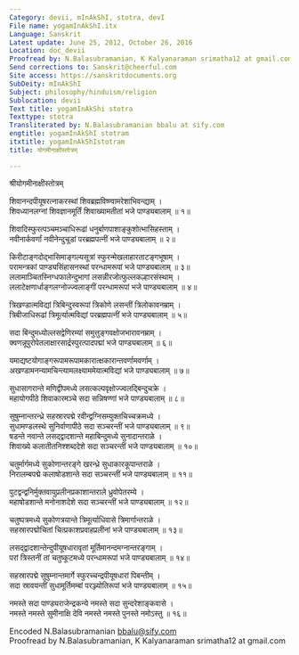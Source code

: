 ```yaml
---
Category: devii, mInAkShI, stotra, devI
File name: yogamInAkShI.itx
Language: Sanskrit
Latest update: June 25, 2012, October 26, 2016
Location: doc_devii
Proofread by: N.Balasubramanian, K Kalyanaraman srimatha12 at gmail.com
Send corrections to: Sanskrit@cheerful.com
Site access: https://sanskritdocuments.org
SubDeity: mInAkShI
Subject: philosophy/hinduism/religion
Sublocation: devii
Text title: yogamInAkShi stotra
Texttype: stotra
Transliterated by: N.Balasubramanian bbalu at sify.com
engtitle: yogamInAkShI stotram
itxtitle: yogamInAkShIstotram
title: योगमीनाक्षीस्तोत्रम्

---
```

  
 श्रीयोगमीनाक्षीस्तोत्रम्   
  
शिवानन्दपीयूषरत्नाकरस्थां शिवब्रह्मविष्ण्वामरेशाभिवन्द्याम् ।  
शिवध्यानलग्नां शिवज्ञानमूर्तिं शिवाख्यामतीतां भजे पाण्ड्यबालाम् ॥ १॥  
  
शिवादिस्फुरत्पञ्चमञ्चाधिरूढां धनुर्बाणपाशाङ्कुशोत्भासिहस्ताम् ।  
नवीनार्कवर्णां नवीनेन्दुचूडां परब्रह्मपत्नीं भजे पाण्ड्यबालाम् ॥ २॥  
  
किरीटाङ्गदोद्भासिमाङ्गल्यसूत्रां स्फुरन्मेखलाहारताटङ्गभूषाम् ।  
परामन्त्रकां पाण्ड्यसिंहासनस्थां परन्धामरूपां भजे पाण्ड्यबालाम् ॥ ३॥   
ललामाञ्चितस्निग्धफालेन्दुभागां लसन्नीरजोत्फुल्लकल्हारसंस्थाम् ।  
ललाटेक्षणार्धाङ्गलग्नोज्ज्वलाङ्गीं परन्धामरूपां भजे पाण्ड्यबालाम् ॥ ४॥  
  
त्रिखण्डात्मविद्यां त्रिबिन्दुस्वरूपां त्रिकोणे लसन्तीं त्रिलोकावनम्राम् ।  
त्रिबीजाधिरूढां त्रिमूर्त्यात्मविद्यां परब्रह्मपत्नीं भजे पाण्ड्यबालाम् ॥ ५॥  
  
सदा बिन्दुमध्योल्लसद्वेणिरम्यां समुत्तुङ्गवक्षोजभारावनम्राम् ।  
क्वणन्नूपुरोपेतलाक्षारसार्द्रस्पुरत्पादपद्मां भजे पाण्ड्यबालाम् ॥ ६॥  
  
यमाद्यष्टयोगाङ्गरूपामरूपामकारात्क्षकारान्तवर्णामवर्णाम् ।  
अखण्डामनन्यामचिन्त्यामलक्ष्याममेयात्मविद्यां भजे पाण्ड्यबालाम् ॥ ७॥  
  
सुधासागरान्ते मणिद्वीपमध्ये लसत्कल्पवृक्षोज्ज्वलद्बिन्दुचक्रे ।  
महायोगपीठे शिवाकारमञ्चे सदा सन्निषण्णां भजे पाण्ड्यबालाम् ॥ ८॥  
  
सुषुम्नान्तरन्ध्रे सहस्रारपद्मे रवीन्द्वग्निसम्युक्तचिच्चक्रमध्ये ।  
सुधामण्डलस्थे सुनिर्वाणापीठे सदा सञ्चरन्तीं भजे पाण्ड्यबालाम् ॥ ९॥   
षडन्ते नवान्ते लसद्द्वादशान्ते महाबिन्दुमध्ये सुनादान्तराळे ।  
शिवाख्ये कलातीतनिश्शब्ददेशे सदा सञ्चरन्तीं भजे पाण्ड्यबालाम् ॥ १०॥  
  
चतुर्मार्गमध्ये सुकोणान्तरङ्गे खरन्ध्रे सुधाकारकूपान्तराळे ।  
निरालम्बपद्मे कलाषोडशान्ते सदा सञ्चरन्तीं भजे पाण्ड्यबालाम् ॥ ११॥  
  
पुटद्वन्द्वनिर्मुक्तवायुप्रलीनप्रकाशान्तराले ध्रुवोपेतरम्ये ।  
महाषोडशान्ते मनोनाशदेशे सदा सञ्चरन्तीं भजे पाण्ड्यबालाम् ॥ १२॥  
  
चतुष्पत्रमध्ये सुकोणत्रयान्ते त्रिमूर्त्याधिवासे त्रिमार्गान्तराळे ।  
सहस्रारपद्मोचितां चित्प्रकाशप्रवाहप्रलीनां भजे पाण्ड्यबालाम् ॥ १३॥  
  
लसद्द्वादशान्तेन्दुपीयूषधारावृतां मूर्तिमानन्दमग्नान्तरङ्गाम् ।  
परां त्रिस्तनीं तां चतुष्कूटमध्ये परन्धामरूपां भजे पाण्ड्यबालाम् ॥ १४॥  
  
सहस्रारपद्मे सुषुम्नान्तमार्गे स्फुरच्चन्द्रपीयूषधारां पिबन्तीम् ।  
सदा स्रावयन्तीं सुधामूर्तिमम्बां परञ्ज्योतिरूपां भजे पाण्ड्यबालाम् ॥ १५॥  
  
नमस्ते सदा पाण्ड्यराजेन्द्रकन्ये नमस्ते सदा सुन्दरेशाङ्कवासे ।  
नमस्ते नमस्ते सुमीनाक्षि देवि नमस्ते नमस्ते पुनस्ते नमोऽस्तु ॥ १६॥  
  
  
  
  
  
Encoded N.Balasubramanian bbalu@sify.com  
Proofread by N.Balasubramanian, K Kalyanaraman srimatha12 at gmail.com  
  
